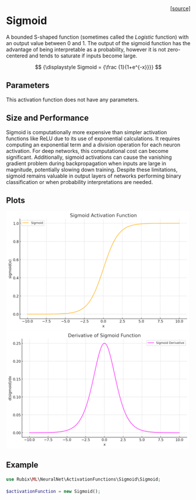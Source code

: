 <span style="float:right;"><a href="https://github.com/RubixML/ML/blob/master/src/NeuralNet/ActivationFunctions/Sigmoid/Sigmoid.php">[source]</a></span>

# Sigmoid
A bounded S-shaped function (sometimes called the *Logistic* function) with an output value between 0 and 1. The output of the sigmoid function has the advantage of being interpretable as a probability, however it is not zero-centered and tends to saturate if inputs become large.

$$
{\displaystyle Sigmoid = {\frac {1}{1+e^{-x}}}}
$$

## Parameters
This activation function does not have any parameters.

## Size and Performance
Sigmoid is computationally more expensive than simpler activation functions like ReLU due to its use of exponential calculations. It requires computing an exponential term and a division operation for each neuron activation. For deep networks, this computational cost can become significant. Additionally, sigmoid activations can cause the vanishing gradient problem during backpropagation when inputs are large in magnitude, potentially slowing down training. Despite these limitations, sigmoid remains valuable in output layers of networks performing binary classification or when probability interpretations are needed.

## Plots
<img src="../../images/activation-functions/sigmoid.png" alt="Sigmoid Function" width="500" height="auto">

<img src="../../images/activation-functions/sigmoid-derivative.png" alt="Sigmoid Derivative" width="500" height="auto">

## Example
```php
use Rubix\ML\NeuralNet\ActivationFunctions\Sigmoid\Sigmoid;

$activationFunction = new Sigmoid();
```
